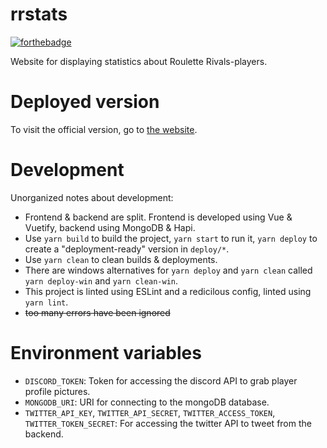 # rrstats
[![forthebadge](https://forthebadge.com/images/badges/contains-technical-debt.svg)](https://forthebadge.com)

Website for displaying statistics about Roulette Rivals-players.

# Deployed version
To visit the official version, go to [the website](https://rrstats.currymaker.net).

# Development
Unorganized notes about development:
- Frontend & backend are split. Frontend is developed using Vue & Vuetify, backend using MongoDB & Hapi.
- Use `yarn build` to build the project, `yarn start` to run it, `yarn deploy` to create a "deployment-ready" version in `deploy/*`.
- Use `yarn clean` to clean builds & deployments.
- There are windows alternatives for `yarn deploy` and `yarn clean` called `yarn deploy-win` and `yarn clean-win`.
- This project is linted using ESLint and a redicilous config, linted using `yarn lint`.
- ~~too many errors have been ignored~~

# Environment variables
- `DISCORD_TOKEN`: Token for accessing the discord API to grab player profile pictures.
- `MONGODB_URI`: URI for connecting to the mongoDB database.
- `TWITTER_API_KEY`, `TWITTER_API_SECRET`, `TWITTER_ACCESS_TOKEN`, `TWITTER_TOKEN_SECRET`: For accessing the twitter API to tweet from the backend.
